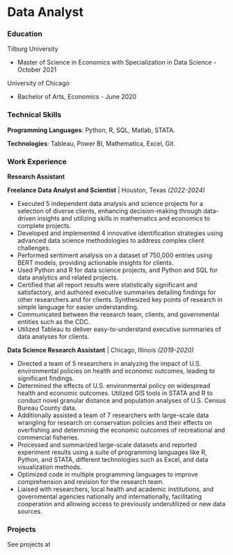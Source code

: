 # Data Analyst

### Education
Tilburg University
- Master of Science in Economics with Specialization in Data Science - October 2021

University of Chicago
- Bachelor of Arts, Economics - June 2020

### Technical Skills

**Programming Languages**: Python, R, SQL, Matlab, STATA.

**Technologies**: Tableau, Power BI, Mathematica, Excel, Git.

### Work Experience
**Research Assistant**

**Freelance Data Analyst and Scientist** | Houston, Texas *(2022-2024)*
- Executed 5 independent data analysis and science projects for a selection of diverse clients, enhancing decision-making through data-driven insights and utilizing skills in mathematics and economics to complete projects.
-	Developed and implemented 4 innovative identification strategies using advanced data science methodologies to address complex client challenges.
-	Performed sentiment analysis on a dataset of 750,000 entries using BERT models, providing actionable insights for clients.
-	Used Python and R for data science projects, and Python and SQL for data analytics and related projects.
-	Certified that all report results were statistically significant and satisfactory, and authored executive summaries detailing findings for other researchers and for clients. Synthesized key points of research in simple language for easier understanding. 
-	Communicated between the research team, clients, and governmental entities such as the CDC.
-	Utilized Tableau to deliver easy-to-understand executive summaries of data analyses for clients.

**Data Science Research Assistant** | Chicago, Illinois *(2019-2020)*
-	Directed a team of 5 researchers in analyzing the impact of U.S. environmental policies on health and economic outcomes, leading to significant findings.
-	Determined the effects of U.S. environmental policy on widespread health and economic outcomes. Utilized GIS tools in STATA and R to conduct novel granular distance and population analyses of U.S. Census Bureau County data. 
-	Additionally assisted a team of 7 researchers with large-scale data wrangling for research on conservation policies and their effects on overfishing and determining the economic outcomes of recreational and commercial fisheries. 
-	Processed and summarized large-scale datasets and reported experiment results using a suite of programming languages like R, Python, and STATA, different technologies such as Excel, and data visualization methods. 
-	Optimized code in multiple programming languages to improve comprehension and revision for the research team. 
-	Liaised with researchers, local health and academic institutions, and governmental agencies nationally and internationally, facilitating cooperation and allowing access to previously underutilized or new data sources.

### Projects
See projects at 
